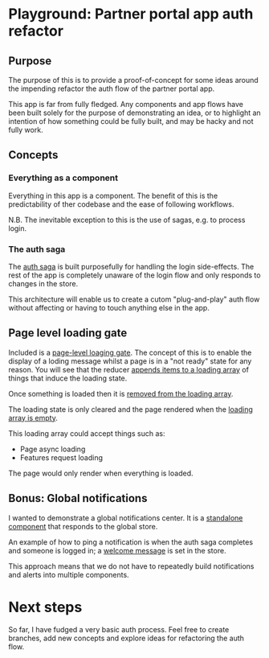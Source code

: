 # Playground: Partner portal app auth refactor

## Purpose

The purpose of this is to provide a proof-of-concept for some ideas around the impending refactor the auth flow of the partner portal app.

This app is far from fully fledged. Any components and app flows have been built solely for the purpose of demonstrating an idea, or to highlight an intention of how something could be fully built, and may be hacky and not fully work.

## Concepts

### Everything as a component

Everything in this app is a component. The benefit of this is the predictability of ther codebase and the ease of following workflows.

N.B. The inevitable exception to this is the use of sagas, e.g. to process login.

### The auth saga

The [auth saga](https://github.com/mickeyhead7/uw-auth-refactor/blob/master/src/Auth/store/sagas.js) is built purposefully for handling the login side-effects. The rest of the app is completely unaware of the login flow and only responds to changes in the store.

This architecture will enable us to create a cutom "plug-and-play" auth flow without affecting or having to touch anything else in the app.

## Page level loading gate

Included is a [page-level loaging gate](https://github.com/mickeyhead7/uw-auth-refactor/blob/master/src/Page/Loading/index.js). The concept of this is to enable the display of a loding message whilst a page is in a "not ready" state for any reason. You will see that the reducer [appends items to a loading array](https://github.com/mickeyhead7/uw-auth-refactor/blob/master/src/Page/store/reducers.js#L42) of things that induce the loading state.

Once something is loaded then it is [removed from the loading array](https://github.com/mickeyhead7/uw-auth-refactor/blob/master/src/Page/store/reducers.js#L48).

The loading state is only cleared and the page rendered when the [loading array is empty](https://github.com/mickeyhead7/uw-auth-refactor/blob/master/src/Page/store/reducers.js#L23).

This loading array could accept things such as:
* Page async loading
* Features request loading

The page would only render when everything is loaded.

## Bonus: Global notifications

I wanted to demonstrate a global notifications center. It is a [standalone component](https://github.com/mickeyhead7/uw-auth-refactor/blob/master/src/Page/Notice/index.js) that responds to the global store. 

An example of how to ping a notification is when the auth saga completes and someone is logged in; a [welcome message](https://github.com/mickeyhead7/uw-auth-refactor/blob/master/src/Auth/store/sagas.js#L12) is set in the store.

This approach means that we do not have to repeatedly build notifications and alerts into multiple components.

# Next steps

So far, I have fudged a very basic auth process. Feel free to create branches, add new concepts and explore ideas for refactoring the auth flow.
